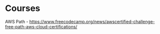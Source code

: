 # Courses

AWS Path - https://www.freecodecamp.org/news/awscertified-challenge-free-path-aws-cloud-certifications/

